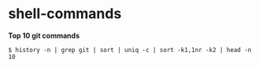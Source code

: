 # shell-commands

**Top 10 git commands**
```
$ history -n | grep git | sort | uniq -c | sort -k1,1nr -k2 | head -n 10
```

